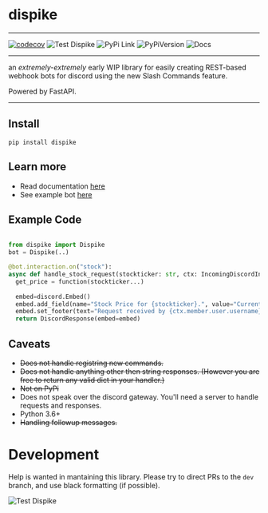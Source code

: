 # dispike

***
[![codecov](https://codecov.io/gh/ms7m/dispike/branch/master/graph/badge.svg?token=E5AXLZDP9O)](https://codecov.io/gh/ms7m/dispike) ![Test Dispike](https://github.com/ms7m/dispike/workflows/Test%20Dispike/badge.svg?branch=master) ![PyPi Link](https://img.shields.io/badge/Available%20on%20PyPi-Dispike-blue?logo=pypi&link=%22https://pypi.org/project/dispike%22) ![PyPiVersion](https://img.shields.io/badge/dynamic/json?color=blue&label=PyPi%20Version&query=%24.info.version&url=https%3A%2F%2Fpypi.org%2Fpypi%2Fdispike%2Fjson) ![Docs](https://img.shields.io/badge/Docs-Available-lightgrey?link=https://dispike.ms7m.me/) 

***



an *extremely-extremely* early WIP library for easily creating REST-based webhook bots for discord using the new Slash Commands feature. 

Powered by FastAPI.


***


## Install

```
pip install dispike
```

## Learn more
- Read documentation [here](https://dispike.ms7m.me)
- See example bot [here](https://github.com/ms7m/dispike-example-bot)

## Example Code

```python

from dispike import Dispike
bot = Dispike(..)

@bot.interaction.on("stock"):
async def handle_stock_request(stockticker: str, ctx: IncomingDiscordInteraction) -> DiscordResponse:
  get_price = function(stockticker...)
  
  embed=discord.Embed()
  embed.add_field(name="Stock Price for {stockticker}.", value="Current price is {get_price}", inline=True)
  embed.set_footer(text="Request received by {ctx.member.user.username}")
  return DiscordResponse(embed=embed)
```



## Caveats

- ~~Does not handle registring new commands.~~
- ~~Does not handle anything other then string responses. (However you are free to return any valid dict in your handler.)~~
- ~~Not on PyPi~~
- Does not speak over the discord gateway. You'll need a server to handle requests and responses.
- Python 3.6+
- ~~Handling followup messages.~~



# Development

Help is wanted in mantaining this library. Please try to direct PRs to the ``dev`` branch, and use black formatting (if possible).

![Test Dispike](https://github.com/ms7m/dispike/workflows/Test%20Dispike/badge.svg?branch=dev)
